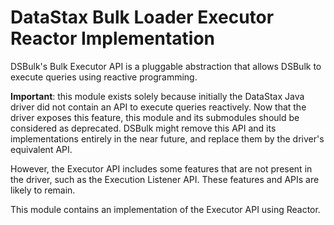 # DataStax Bulk Loader Executor Reactor Implementation

DSBulk's Bulk Executor API is a pluggable abstraction that allows DSBulk to execute queries using 
reactive programming.

**Important**: this module exists solely because initially the DataStax Java driver did not contain 
an API to execute queries reactively. Now that the driver exposes this feature, this module and its 
submodules should be considered as deprecated. DSBulk might remove this API and its implementations 
entirely in the near future, and replace them by the driver's equivalent API.

However, the Executor API includes some features that are not present in the driver, such as the 
Execution Listener API. These features and APIs are likely to remain.

This module contains an implementation of the Executor API using Reactor.
